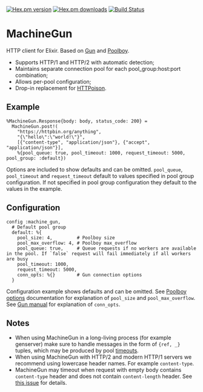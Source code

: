 [![Hex.pm version](https://img.shields.io/hexpm/v/machine_gun.svg)](https://hex.pm/packages/machine_gun)
[![Hex.pm downloads](https://img.shields.io/hexpm/dt/machine_gun.svg)](https://hex.pm/packages/machine_gun)
[![Build Status](https://travis-ci.org/petrohi/machine_gun.svg?branch=master)](https://travis-ci.org/petrohi/machine_gun)

# MachineGun

HTTP client for Elixir. Based on [Gun](https://github.com/ninenines/gun) and [Poolboy](https://github.com/devinus/poolboy).

* Supports HTTP/1 and HTTP/2 with automatic detection;
* Maintains separate connection pool for each pool_group:host:port combination;
* Allows per-pool configuration;
* Drop-in replacement for [HTTPoison](https://github.com/edgurgel/httpoison).

## Example

```
%MachineGun.Response{body: body, status_code: 200} =
  MachineGun.post!(
    "https://httpbin.org/anything",
    "{\"hello\":\"world!\"}",
    [{"content-type", "application/json"}, {"accept", "application/json"}],
    %{pool_queue: true, pool_timeout: 1000, request_timeout: 5000, pool_group: :default})
```

Options are included to show defaults and can be omitted. `pool_queue`, `pool_timeout` and `request_timeout` default to values specified in pool group configuration. If not specified in pool group configuration they default to the values in the example.

## Configuration

```
config :machine_gun,
  # Default pool group
  default: %{
    pool_size: 4,         # Poolboy size
    pool_max_overflow: 4, # Poolboy max_overflow
    pool_queue: true,     # Queue requests if no workers are available in the pool. If `false` request will fail immediately if all workers are busy
    pool_timeout: 1000,
    request_timeout: 5000,
    conn_opts: %{}        # Gun connection options
  }
```

Configuration example shows defaults and can be omitted. See [Poolboy options](https://github.com/devinus/poolboy#options) documentation for explanation of  `pool_size` and `pool_max_overflow`. See [Gun manual](https://ninenines.eu/docs/en/gun/1.3/manual/gun/) for explanation of `conn_opts`.

## Notes

* When using MachineGun in a long-living process (for example genserver) make sure to handle messages in the form of `{ref, _}` tuples, which may be produced by pool [timeouts](https://hexdocs.pm/elixir/GenServer.html#call/3-timeouts).
* When using MachineGun with HTTP/2 and modern HTTP/1 servers we recommend using lowercase header names. For example `content-type`.
* MachineGun may timeout when request with empty body contains `content-type` header and does not contain `content-length` header. See [this issue](https://github.com/ninenines/gun/issues/141) for details.
